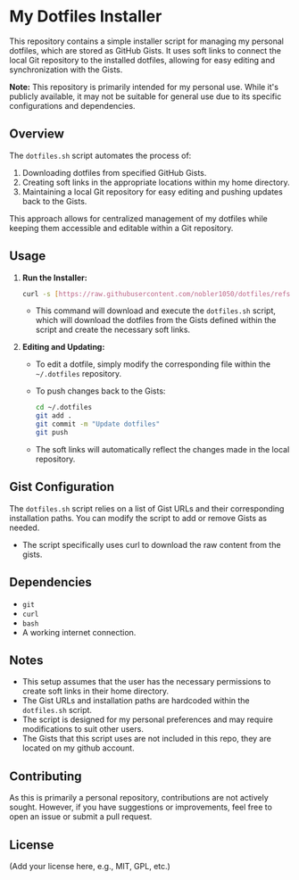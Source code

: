 # My Dotfiles Installer

This repository contains a simple installer script for managing my personal dotfiles, which are stored as GitHub Gists. It uses soft links to connect the local Git repository to the installed dotfiles, allowing for easy editing and synchronization with the Gists.

**Note:** This repository is primarily intended for my personal use. While it's publicly available, it may not be suitable for general use due to its specific configurations and dependencies.

## Overview

The `dotfiles.sh` script automates the process of:

1.  Downloading dotfiles from specified GitHub Gists.
2.  Creating soft links in the appropriate locations within my home directory.
3.  Maintaining a local Git repository for easy editing and pushing updates back to the Gists.

This approach allows for centralized management of my dotfiles while keeping them accessible and editable within a Git repository.

## Usage

1.  **Run the Installer:**

    ```bash
    curl -s [https://raw.githubusercontent.com/nobler1050/dotfiles/refs/heads/main/dotfiles.sh](https://raw.githubusercontent.com/nobler1050/dotfiles/refs/heads/main/dotfiles.sh) | bash
    ```

    * This command will download and execute the `dotfiles.sh` script, which will download the dotfiles from the Gists defined within the script and create the necessary soft links.

2.  **Editing and Updating:**

    * To edit a dotfile, simply modify the corresponding file within the `~/.dotfiles` repository.
    * To push changes back to the Gists:

        ```bash
        cd ~/.dotfiles
        git add .
        git commit -m "Update dotfiles"
        git push
        ```

    * The soft links will automatically reflect the changes made in the local repository.

## Gist Configuration

The `dotfiles.sh` script relies on a list of Gist URLs and their corresponding installation paths. You can modify the script to add or remove Gists as needed.

* The script specifically uses curl to download the raw content from the gists.

## Dependencies

* `git`
* `curl`
* `bash`
* A working internet connection.

## Notes

* This setup assumes that the user has the necessary permissions to create soft links in their home directory.
* The Gist URLs and installation paths are hardcoded within the `dotfiles.sh` script.
* The script is designed for my personal preferences and may require modifications to suit other users.
* The Gists that this script uses are not included in this repo, they are located on my github account.

## Contributing

As this is primarily a personal repository, contributions are not actively sought. However, if you have suggestions or improvements, feel free to open an issue or submit a pull request.

## License

(Add your license here, e.g., MIT, GPL, etc.)
